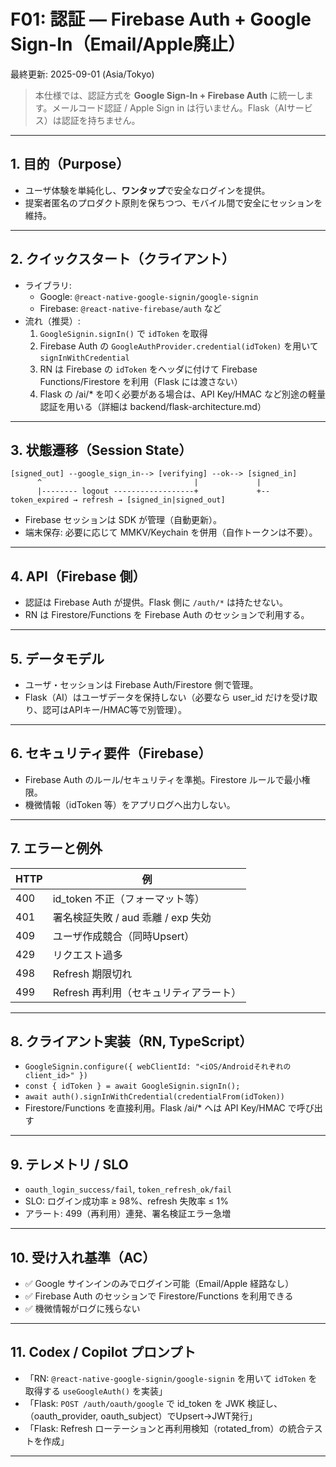 # F01: 認証 — Firebase Auth + Google Sign-In（Email/Apple廃止）

最終更新: 2025-09-01 (Asia/Tokyo)

> 本仕様では、認証方式を **Google Sign-In + Firebase Auth** に統一します。メールコード認証 / Apple Sign in は行いません。Flask（AIサービス）は認証を持ちません。

---

## 1. 目的（Purpose）
- ユーザ体験を単純化し、**ワンタップ**で安全なログインを提供。
- 提案者匿名のプロダクト原則を保ちつつ、モバイル間で安全にセッションを維持。

---

## 2. クイックスタート（クライアント）
- ライブラリ:
  - Google: `@react-native-google-signin/google-signin`
  - Firebase: `@react-native-firebase/auth` など
- 流れ（推奨）:
  1) `GoogleSignin.signIn()` で `idToken` を取得  
  2) Firebase Auth の `GoogleAuthProvider.credential(idToken)` を用いて `signInWithCredential`  
  3) RN は Firebase の `idToken` をヘッダに付けて Firebase Functions/Firestore を利用（Flask には渡さない）
  4) Flask の /ai/* を叩く必要がある場合は、API Key/HMAC など別途の軽量認証を用いる（詳細は backend/flask-architecture.md）

---

## 3. 状態遷移（Session State）
```
[signed_out] --google_sign_in--> [verifying] --ok--> [signed_in]
      ^                                  |             |
      |-------- logout ------------------+             +-- token_expired → refresh → [signed_in|signed_out]
```

- Firebase セッションは SDK が管理（自動更新）。
- 端末保存: 必要に応じて MMKV/Keychain を併用（自作トークンは不要）。

---

## 4. API（Firebase 側）
- 認証は Firebase Auth が提供。Flask 側に `/auth/*` は持たせない。
- RN は Firestore/Functions を Firebase Auth のセッションで利用する。

---

## 5. データモデル
- ユーザ・セッションは Firebase Auth/Firestore 側で管理。
- Flask（AI）はユーザデータを保持しない（必要なら user_id だけを受け取り、認可はAPIキー/HMAC等で別管理）。

---

## 6. セキュリティ要件（Firebase）
- Firebase Auth のルール/セキュリティを準拠。Firestore ルールで最小権限。
- 機微情報（idToken 等）をアプリログへ出力しない。

---

## 7. エラーと例外

| HTTP | 例                                   |
|------|--------------------------------------|
| 400  | id_token 不正（フォーマット等）       |
| 401  | 署名検証失敗 / aud 乖離 / exp 失効    |
| 409  | ユーザ作成競合（同時Upsert）          |
| 429  | リクエスト過多                        |
| 498  | Refresh 期限切れ                      |
| 499  | Refresh 再利用（セキュリティアラート） |

---

## 8. クライアント実装（RN, TypeScript）
- `GoogleSignin.configure({ webClientId: "<iOS/Androidそれぞれのclient_id>" })`
- `const { idToken } = await GoogleSignin.signIn();`
- `await auth().signInWithCredential(credentialFrom(idToken))`
- Firestore/Functions を直接利用。Flask /ai/* へは API Key/HMAC で呼び出す

---

## 9. テレメトリ / SLO
- `oauth_login_success/fail`, `token_refresh_ok/fail`
- SLO: ログイン成功率 ≥ 98%、refresh 失敗率 ≤ 1%
- アラート: 499（再利用）連発、署名検証エラー急増

---

## 10. 受け入れ基準（AC）
- ✅ Google サインインのみでログイン可能（Email/Apple 経路なし）
- ✅ Firebase Auth のセッションで Firestore/Functions を利用できる
- ✅ 機微情報がログに残らない

---

## 11. Codex / Copilot プロンプト
- 「RN: `@react-native-google-signin/google-signin` を用いて `idToken` を取得する `useGoogleAuth()` を実装」
- 「Flask: `POST /auth/oauth/google` で id_token を JWK 検証し、（oauth_provider, oauth_subject）でUpsert→JWT発行」
- 「Flask: Refresh ローテーションと再利用検知（rotated_from）の統合テストを作成」

---
